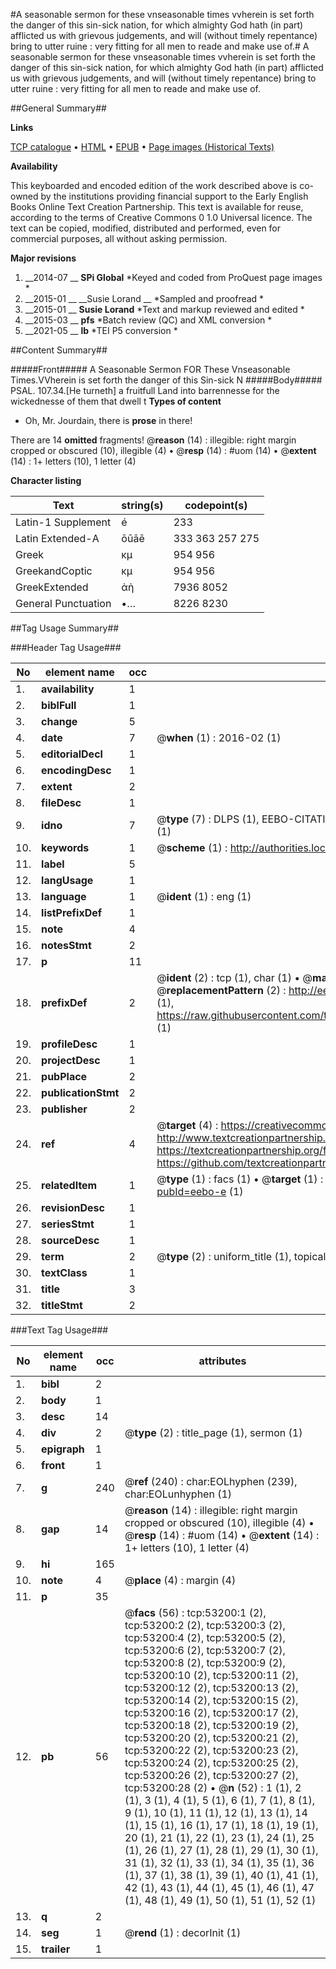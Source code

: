 #A seasonable sermon for these vnseasonable times vvherein is set forth the danger of this sin-sick nation, for which almighty God hath (in part) afflicted us with grievous judgements, and will (without timely repentance) bring to utter ruine : very fitting for all men to reade and make use of.#
A seasonable sermon for these vnseasonable times vvherein is set forth the danger of this sin-sick nation, for which almighty God hath (in part) afflicted us with grievous judgements, and will (without timely repentance) bring to utter ruine : very fitting for all men to reade and make use of.

##General Summary##

**Links**

[TCP catalogue](http://www.ota.ox.ac.uk/tcp/)  • 
[HTML](http://tei.it.ox.ac.uk/tcp/Texts-HTML/free/A58/A58945.html)  • 
[EPUB](http://tei.it.ox.ac.uk/tcp/Texts-EPUB/free/A58/A58945.epub) • 
[Page images (Historical Texts)](https://historicaltexts.jisc.ac.uk/eebo-12059717e)

**Availability**

This keyboarded and encoded edition of the work described above is co-owned by the
    institutions providing financial support to the Early English Books Online Text Creation
    Partnership. This text is available for reuse, according to the terms of  Creative Commons 0 1.0 Universal
    licence. The text can be copied, modified, distributed and performed, even for commercial
    purposes, all without asking permission.

**Major revisions**

1. __2014-07 __ __SPi Global__ *Keyed and coded from ProQuest page images *
1. __2015-01 __ __Susie Lorand __ *Sampled and proofread *
1. __2015-01 __ __Susie Lorand__ *Text and markup reviewed and edited *
1. __2015-03 __ __pfs__ *Batch review (QC) and XML conversion *
1. __2021-05 __ __lb__ *TEI P5 conversion *

##Content Summary##

#####Front#####
A Seasonable Sermon FOR These Vnseasonable Times.VVherein is set forth the danger of this Sin-sick N
#####Body#####
PSAL. 107.34.[He turneth] a fruitfull Land into barrennesse for the wickednesse of them that dwell t
**Types of content**

  * Oh, Mr. Jourdain, there is **prose** in there!

There are 14 **omitted** fragments! 
 @__reason__ (14) : illegible: right margin cropped or obscured (10), illegible (4)  •  @__resp__ (14) : #uom (14)  •  @__extent__ (14) : 1+ letters (10), 1 letter (4)

**Character listing**


|Text|string(s)|codepoint(s)|
|---|---|---|
|Latin-1 Supplement|é|233|
|Latin Extended-A|ōūāē|333 363 257 275|
|Greek|κμ|954 956|
|GreekandCoptic|κμ|954 956|
|GreekExtended|ἀὴ|7936 8052|
|General Punctuation|•…|8226 8230|

##Tag Usage Summary##

###Header Tag Usage###

|No|element name|occ|attributes|
|---|---|---|---|
|1.|__availability__|1||
|2.|__biblFull__|1||
|3.|__change__|5||
|4.|__date__|7| @__when__ (1) : 2016-02 (1)|
|5.|__editorialDecl__|1||
|6.|__encodingDesc__|1||
|7.|__extent__|2||
|8.|__fileDesc__|1||
|9.|__idno__|7| @__type__ (7) : DLPS (1), EEBO-CITATION (1), VID (1), EEBO-PROQUEST (1), STC (2), OCLC (1)|
|10.|__keywords__|1| @__scheme__ (1) : http://authorities.loc.gov/ (1)|
|11.|__label__|5||
|12.|__langUsage__|1||
|13.|__language__|1| @__ident__ (1) : eng (1)|
|14.|__listPrefixDef__|1||
|15.|__note__|4||
|16.|__notesStmt__|2||
|17.|__p__|11||
|18.|__prefixDef__|2| @__ident__ (2) : tcp (1), char (1)  •  @__matchPattern__ (2) : ([0-9\-]+):([0-9IVX]+) (1), (.+) (1)  •  @__replacementPattern__ (2) : http://eebo.chadwyck.com/downloadtiff?vid=$1&page=$2 (1), https://raw.githubusercontent.com/textcreationpartnership/Texts/master/tcpchars.xml#$1 (1)|
|19.|__profileDesc__|1||
|20.|__projectDesc__|1||
|21.|__pubPlace__|2||
|22.|__publicationStmt__|2||
|23.|__publisher__|2||
|24.|__ref__|4| @__target__ (4) : https://creativecommons.org/publicdomain/zero/1.0/ (1), http://www.textcreationpartnership.org/docs/. (1), https://textcreationpartnership.org/faq/#faq05 (1), https://github.com/textcreationpartnership (1)|
|25.|__relatedItem__|1| @__type__ (1) : facs (1)  •  @__target__ (1) : https://data.historicaltexts.jisc.ac.uk/view?pubId=eebo-e (1)|
|26.|__revisionDesc__|1||
|27.|__seriesStmt__|1||
|28.|__sourceDesc__|1||
|29.|__term__|2| @__type__ (2) : uniform_title (1), topical_term (1)|
|30.|__textClass__|1||
|31.|__title__|3||
|32.|__titleStmt__|2||


###Text Tag Usage###

|No|element name|occ|attributes|
|---|---|---|---|
|1.|__bibl__|2||
|2.|__body__|1||
|3.|__desc__|14||
|4.|__div__|2| @__type__ (2) : title_page (1), sermon (1)|
|5.|__epigraph__|1||
|6.|__front__|1||
|7.|__g__|240| @__ref__ (240) : char:EOLhyphen (239), char:EOLunhyphen (1)|
|8.|__gap__|14| @__reason__ (14) : illegible: right margin cropped or obscured (10), illegible (4)  •  @__resp__ (14) : #uom (14)  •  @__extent__ (14) : 1+ letters (10), 1 letter (4)|
|9.|__hi__|165||
|10.|__note__|4| @__place__ (4) : margin (4)|
|11.|__p__|35||
|12.|__pb__|56| @__facs__ (56) : tcp:53200:1 (2), tcp:53200:2 (2), tcp:53200:3 (2), tcp:53200:4 (2), tcp:53200:5 (2), tcp:53200:6 (2), tcp:53200:7 (2), tcp:53200:8 (2), tcp:53200:9 (2), tcp:53200:10 (2), tcp:53200:11 (2), tcp:53200:12 (2), tcp:53200:13 (2), tcp:53200:14 (2), tcp:53200:15 (2), tcp:53200:16 (2), tcp:53200:17 (2), tcp:53200:18 (2), tcp:53200:19 (2), tcp:53200:20 (2), tcp:53200:21 (2), tcp:53200:22 (2), tcp:53200:23 (2), tcp:53200:24 (2), tcp:53200:25 (2), tcp:53200:26 (2), tcp:53200:27 (2), tcp:53200:28 (2)  •  @__n__ (52) : 1 (1), 2 (1), 3 (1), 4 (1), 5 (1), 6 (1), 7 (1), 8 (1), 9 (1), 10 (1), 11 (1), 12 (1), 13 (1), 14 (1), 15 (1), 16 (1), 17 (1), 18 (1), 19 (1), 20 (1), 21 (1), 22 (1), 23 (1), 24 (1), 25 (1), 26 (1), 27 (1), 28 (1), 29 (1), 30 (1), 31 (1), 32 (1), 33 (1), 34 (1), 35 (1), 36 (1), 37 (1), 38 (1), 39 (1), 40 (1), 41 (1), 42 (1), 43 (1), 44 (1), 45 (1), 46 (1), 47 (1), 48 (1), 49 (1), 50 (1), 51 (1), 52 (1)|
|13.|__q__|2||
|14.|__seg__|1| @__rend__ (1) : decorInit (1)|
|15.|__trailer__|1||
